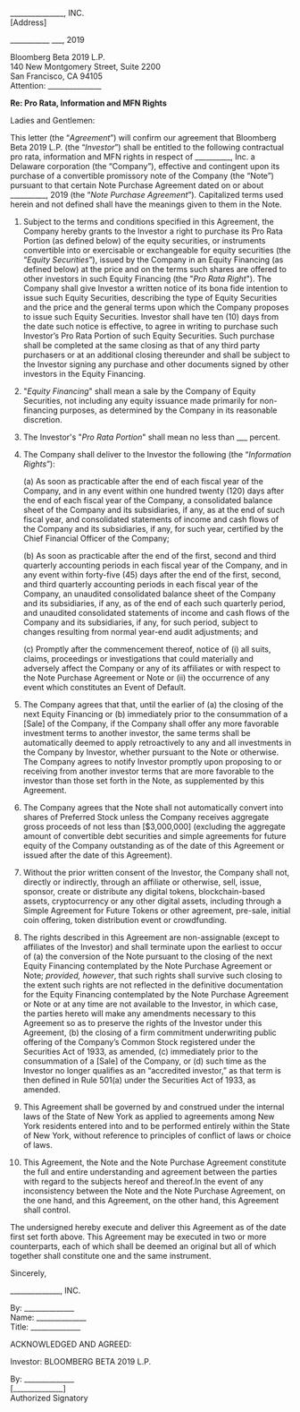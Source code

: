_______________, INC.  
[Address]

___________ ___, 2019

Bloomberg Beta 2019 L.P.  
140 New Montgomery Street, Suite 2200  
San Francisco, CA  94105  
Attention: _______________

**Re:	Pro Rata, Information and MFN Rights**

Ladies and Gentlemen:

This letter (the “*Agreement*”) will confirm our agreement that Bloomberg Beta 2019 L.P. (the “*Investor*”) shall be entitled to the following contractual pro rata, information and MFN rights in respect of __________, Inc. a Delaware corporation (the “Company”), effective and contingent upon its purchase of a convertible promissory note of the Company (the “Note”) pursuant to that certain Note Purchase Agreement dated on or about __________, 2019 (the “*Note Purchase Agreement*”).  Capitalized terms used herein and not defined shall have the meanings given to them in the Note.

1. Subject to the terms and conditions specified in this Agreement, the Company hereby grants to the Investor a right to purchase its Pro Rata Portion (as defined below) of the equity securities, or instruments convertible into or exercisable or exchangeable for equity securities (the “*Equity Securities*”), issued by the Company in an Equity Financing (as defined below) at the price and on the terms such shares are offered to other investors in such Equity Financing (the "*Pro Rata Right*"). The Company shall give Investor a written notice of its bona fide intention to issue such Equity Securities, describing the type of Equity Securities and the price and the general terms upon which the Company proposes to issue such Equity Securities.  Investor shall have ten (10) days from the date such notice is effective, to agree in writing to purchase such Investor’s Pro Rata Portion of such Equity Securities. Such purchase shall be completed at the same closing as that of any third party purchasers or at an additional closing thereunder and shall be subject to the Investor signing any purchase and other documents signed by other investors in the Equity Financing.

2. "*Equity Financing*" shall mean a sale by the Company of Equity Securities, not including any equity issuance made primarily for non-financing purposes, as determined by the Company in its reasonable discretion.

3. The Investor's "*Pro Rata Portion*" shall mean no less than ___ percent.

4. The Company shall deliver to the Investor the following (the “*Information Rights*”):

    (a) As soon as practicable after the end of each fiscal year of the Company, and in any event within one hundred twenty (120) days after the end of each fiscal year of the Company, a consolidated balance sheet of the Company and its subsidiaries, if any, as at the end of such fiscal year, and consolidated statements of income and cash flows of the Company and its subsidiaries, if any, for such year, certified by the Chief Financial Officer of the Company;

    (b) As soon as practicable after the end of the first, second and third quarterly accounting periods in each fiscal year of the Company, and in any event within forty-five (45) days after the end of the first, second, and third quarterly accounting periods in each fiscal year of the Company, an unaudited consolidated balance sheet of the Company and its subsidiaries, if any, as of the end of each such quarterly period, and unaudited consolidated statements of income  and  cash  flows of the Company and its subsidiaries, if any, for  such period, subject to changes resulting from normal year-end audit adjustments; and

    (c) Promptly after the commencement thereof, notice of (i) all suits, claims, proceedings or investigations that could materially and adversely affect the Company or any of its affiliates or with respect to the Note Purchase Agreement or Note or (ii) the occurrence of any event which constitutes an Event of Default.

5. The Company agrees that that, until the earlier of (a) the closing of the next Equity Financing or (b) immediately prior to the consummation of a [Sale] of the Company, if the Company shall offer any more favorable investment terms to another investor, the same terms shall be automatically deemed to apply retroactively to any and all investments in the Company by Investor, whether pursuant to the Note or otherwise. The Company agrees to notify Investor promptly upon proposing to or receiving from another investor terms that are more favorable to the investor than those set forth in the Note, as supplemented by this Agreement.

6. The Company agrees that the Note shall not automatically convert into shares of Preferred Stock unless the Company receives aggregate gross proceeds of not less than [$3,000,000] (excluding the aggregate amount of convertible debt securities and simple agreements for future equity of the Company outstanding as of the date of this Agreement or issued after the date of this Agreement).

7. Without the prior written consent of the Investor, the Company shall not, directly or indirectly, through an affiliate or otherwise, sell, issue, sponsor, create or distribute any digital tokens, blockchain-based assets, cryptocurrency or any other digital assets, including through a Simple Agreement for Future Tokens or other agreement, pre-sale, initial coin offering, token distribution event or crowdfunding.

8. The rights described in this Agreement are non-assignable (except to affiliates of the Investor) and shall terminate upon the earliest to occur of (a) the conversion of the Note pursuant to the closing of the next Equity Financing contemplated by the Note Purchase Agreement or Note; *provided, however*, that such rights shall survive such closing to the extent such rights are not reflected in the definitive documentation for the Equity Financing contemplated by the Note Purchase Agreement or Note or at any time are not available to the Investor, in which case, the parties hereto will make any amendments necessary to this Agreement so as to preserve the rights of the Investor under this Agreement, (b) the closing of a firm commitment underwriting public offering of the Company’s Common Stock registered under the Securities Act of 1933, as amended, (c) immediately prior to the consummation of a [Sale] of the Company, or (d) such time as the Investor no longer qualifies as an “accredited investor,” as that term is then defined in Rule 501(a) under the Securities Act of 1933, as amended.

9. This Agreement shall be governed by and construed under the internal laws of the State of New York as applied to agreements among New York residents entered into and to be performed entirely within the State of New York, without reference to principles of conflict of laws or choice of laws.

10. This Agreement, the Note and the Note Purchase Agreement constitute the full and entire understanding and agreement between the parties with regard to the subjects hereof and thereof.In the event of any inconsistency between the Note and the Note Purchase Agreement, on the one hand, and this Agreement, on the other hand, this Agreement shall control.
 
The undersigned hereby execute and deliver this Agreement as of the date first set forth above.  This Agreement may be executed in two or more counterparts, each of which shall be deemed an original but all of which together shall constitute one and the same instrument.

Sincerely,

______________, INC.

By:	______________  
Name: ______________  
Title: ______________  

ACKNOWLEDGED AND AGREED:

Investor: BLOOMBERG BETA 2019 L.P.

By:	______________  
[______________]  
Authorized Signatory

